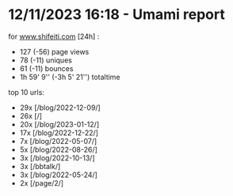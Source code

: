 # 12/11/2023 16:18 - Umami report
for www.shifeiti.com [24h] :

 - 127 (-56) page views
 - 78 (-11) uniques
 - 61 (-11) bounces
 - 1h 59' 9'' (-3h 5' 21'') totaltime


top 10 urls:
 - 29x [/blog/2022-12-09/]
 - 26x [/]
 - 20x [/blog/2023-01-12/]
 - 17x [/blog/2022-12-22/]
 - 7x [/blog/2022-05-07/]
 - 5x [/blog/2022-08-26/]
 - 3x [/blog/2022-10-13/]
 - 3x [/bbtalk/]
 - 3x [/blog/2022-05-24/]
 - 2x [/page/2/]


